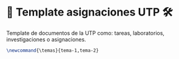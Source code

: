 # 📑 Template asignaciones UTP 🛠️

Template de documentos de la UTP como: tareas, laboratorios, investigaciones o asignaciones.

```latex
\newcommand{\temas}{tema-1,tema-2}
```
